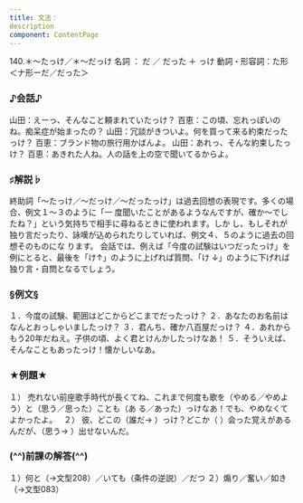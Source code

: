 ```yaml
---
title: 文法：
description
component: ContentPage
---
```



140.＊～たっけ／＊～だっけ
名詞 ： だ ／ だった ＋ っけ
動詞・形容詞：た形＜ナ形ーだ／だった＞  
### ♪会話♪
山田：えーっ、そんなこと頼まれていたっけ？ 百恵：この頃、忘れっぽいのね。痴呆症が始まったの？ 山田：冗談がきついよ。何を買って来る約束だったっけ？ 百恵：ブランド物の旅行用かばんよ。 山田：あれっ、そんな約束したっけ？ 百恵：あきれた人ね。人の話を上の空で聞いてるからよ。
### ♯解説♭
終助詞「～たっけ／～だっけ／～だったっけ」は過去回想の表現です。多くの場合、例文１～３のように「一 度聞いたことがあるようなんですが、確か～でしたね？」という気持ちで相手に尋ねるときに使われます。しか し、もしそれが独り言だったり、詠嘆が込められたりしていれば、例文４、５のように過去の回想そのものにな ります。
会話では、例えば「今度の試験はいつだったっけ」を例にとると、最後を「け↑」のように上げれば質問、「け
↓」のように下げれば独り言・自問となるでしょう。
### §例文§
１．今度の試験、範囲はどこからどこまでだったっけ？
２．あなたのお名前はなんとおっしゃいましたっけ？
３．君んち、確か八百屋だっけ？
４．あれからもう20年だねえ。子供の頃、よく君とけんかしたっけなあ！
５．そういえば、そんなこともあったっけ！懐かしいなあ。
### ★例題★
１） 売れない前座歌手時代が長くてね、これまで何度も歌を（やめる／やめよう）と（思う／思った）ことも（あ
る／あった）っけなあ！でも、やめなくてよかったよ。  
２） 彼、どこの（誰だ→ ）っけ？どこか（ ）会った覚えがあるんだが、（思う→ ）出せないんだ。
### (^^)前課の解答(^^)
１）何と（→文型208）／いても（条件の逆説）／だつ
２）煽り／奮い／如き（→文型083）

